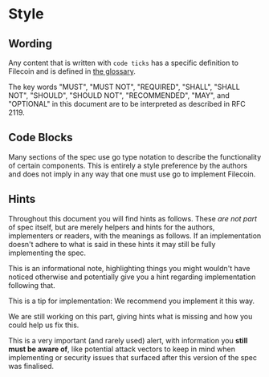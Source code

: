 # Style

## Wording
Any content that is written with `code ticks` has a specific definition to Filecoin and is defined in [the glossary](definitions.md).

The key words "MUST", "MUST NOT", "REQUIRED", "SHALL", "SHALL NOT", "SHOULD", "SHOULD NOT", "RECOMMENDED",  "MAY", and "OPTIONAL" in this document are to be interpreted as described in RFC 2119.

## Code Blocks

Many sections of the spec use go type notation to describe the functionality of certain components. This is entirely a style preference by the authors and does not imply in any way that one must use go to implement Filecoin.

## Hints

Throughout this document you will find hints as follows. These _are not part_ of spec itself, but are merely helpers and hints for the authors, implementers or readers, with the meanings as follows. If an implementation doesn't adhere to what is said in these hints it may still be fully implementing the spec.

This is an informational note, highlighting things you might wouldn't have noticed otherwise and potentially give you a hint regarding implementation following that.

This is a tip for implementation: We recommend you implement it this way.

We are still working on this part, giving hints what is missing and how you could help us fix this.

This is a very important (and rarely used) alert, with information you **still must be aware of**, like potential attack vectors to keep in mind when implementing or security issues that surfaced after this version of the spec was finalised.
